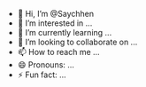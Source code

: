 - 👋 Hi, I’m @Saychhen
- 👀 I’m interested in ...
- 🌱 I’m currently learning ...
- 💞️ I’m looking to collaborate on ...
- 📫 How to reach me ...
- 😄 Pronouns: ...
- ⚡ Fun fact: ...

<!---
Saychhen/Saychhen is a ✨ special ✨ repository because its `README.md` (this file) appears on your GitHub profile.
You can click the Preview link to take a look at your changes.
--->
